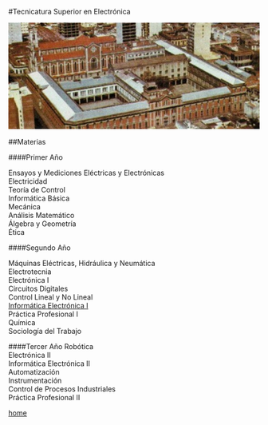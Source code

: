 
#Tecnicatura Superior en Electrónica

![Image](img/edificio.jpg?raw=true)

##Materias


####Primer Año

Ensayos y Mediciones Eléctricas y Electrónicas  
Electricidad  
Teoría de Control  
Informática Básica  
Mecánica  
Análisis Matemático  
Álgebra y Geometría  
Ética  
	
####Segundo Año

Máquinas Eléctricas, Hidráulica y Neumática  
Electrotecnia  
Electrónica I  
Circuitos Digitales  
Control Lineal y No Lineal  
[Informática Electrónica I](#!/informatica1.md)  
Práctica Profesional I  
Química  
Sociología del Trabajo  
 
####Tercer Año
Robótica  
Electrónica II  
Informática Electrónica II  
Automatización  
Instrumentación  
Control de Procesos Industriales  
Práctica Profesional II  


[home](http://www.donboscorosario.com.ar/carreras/tecnicaturasuperiorenelectronica.htm)
  	 

